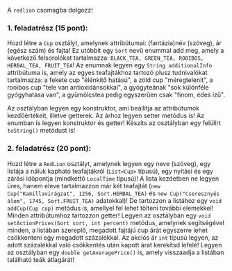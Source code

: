 A `redlion` csomagba dolgozz!

### 1. feladatrész (15 pont):

Hozd létre a `Cup` osztályt, amelynek attribútumai: (fantázia)név (szöveg), ár (egész szám) és fajta! Ez utóbbit egy `Sort` nevű enummal
add meg, amely a következő felsorolókat tartalmazza: `BLACK_TEA, GREEN_TEA, ROOIBOS, HERBAL_TEA, FRUIT_TEA`! Az enumnak legyen egy
`String additionalInfo` attribútuma is, amely az egyes teafajtákhoz tartozó plusz tudnivalókat tartalmazza: a fekete
cup "élénkítő hatású", a zöld cup "méregtelenít", a rooibos cup "tele van antioxidánsokkal", a gyógyteának "sok különféle
gyógyhatása van", a gyümölcstea pedig egyszerűen csak "finom, édes ízű".

Az osztályban legyen egy konstruktor, ami beállítja az attribútumok kezdőértékeit, illetve getterek. Az árhoz legyen
setter metódus is! Az enumban is legyen konstruktor és getter! Készíts az osztályban egy felülírt `toString()`
metódust is!

### 2. feladatrész (20 pont):

Hozd létre a `RedLion` osztályt, amelynek legyen egy neve (szöveg), egy listája a náluk kapható teafajtákról
(`List<Cup>` típusú), egy nyitási és egy zárási időpontja (mindkettő `LocalTime` típusú)! A lista kezdetben ne legyen üres,
hanem eleve tartalmazzon már két teafajtát (`new Cup("Kamillavirágzat", 1256, Sort.HERBAL_TEA)` és
`new Cup("Cseresznyés álom", 1745, Sort.FRUIT_TEA)` adatokkal)! De tartozzon a listához egy `void addCup(Cup cup)` metódus is,
amellyel fel lehet tölteni további elemekkel! Minden attribútumhoz tartozzon getter!
Legyen az osztályban egy `void setActionPrices(Sort sort, int percent)` metódus, amelynek segítségével minden, a listában szereplő,
megadott fajtájú cup árát egyszerre lehet csökkenteni egy megadott százalékkal. Az akciós ár `int` típusú legyen, az adott százalékkal
való csökkentés után kapott árat kerekítsd lefelé!
Legyen az osztályban egy `double getAveragePrice()` is, amely visszaadja a listában található teák átlagárát!
